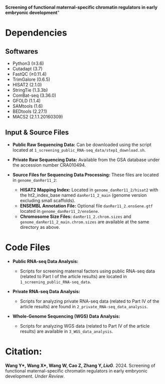 **Screening of functional maternal-specific chromatin regulators in early embryonic development**"

# Dependencies

## Softwares

- Python3 (≥3.6)
- Cutadapt (3.7)
- FastQC (≥0.11.4)
- TrimGalore (0.6.5)
- HISAT2 (2.1.0)
- StringTie (1.3.3b)
- ComBat-seq (3.36.0)
- GFOLD (1.1.4)
- SAMtools (1.6)
- BEDtools (2.27.1)
- MACS2 (2.1.1.20160309)

## Input & Source Files

- **Public Raw Sequencing Data:** Can be downloaded using the script located at `1_screening_public_RNA-seq_data/step1_download.sh`.

- **Private Raw Sequencing Data:** Available from the GSA database under the accession number CRA010494.

- **Source Files for Sequencing Data Processing:** These files are located in `genome_danRer11_2`:
  - **HISAT2 Mapping Index:** Located in `genome_danRer11_2/hisat2` with the ht2_index_base named `danRer11_2_main` (genome version excluding small scaffolds).
  - **ENSEMBL Annotation File:** Optional file `danRer11_2.ensGene.gtf` located in `genome_danRer11_2/ensGene`.
  - **Chromosome Size Files:** `danRer11_2.chrom.sizes` and `genome_danRer11_2_main.chrom.sizes` are available at the same directory as above.


# Code Files

- **Public RNA-seq Data Analysis:**
  - Scripts for screening maternal factors using public RNA-seq data (related to Part I of the article results) are located in `1_screening_public_RNA-seq_data`.
  
- **Private RNA-seq Data Analysis:**
  - Scripts for analyzing private RNA-seq data (related to Part IV of the article results) are found in `2_private_RNA-seq_data_analysis`.
  
- **Whole-Genome Sequencing (WGS) Data Analysis:**
  - Scripts for analyzing WGS data (related to Part IV of the article results) are available in `3_WGS_data_analysis`.


# Citation:
**Wang Y\*, Wang X\*, Wang W, Cao Z, Zhang Y$, Liu G$**. 2024. Screening of functional maternal-specific chromatin regulators in early embryonic development. *Under Review*.
